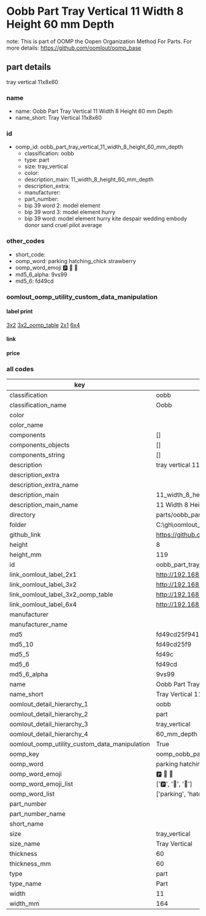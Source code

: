 # Oobb Part Tray Vertical 11 Width 8 Height 60 mm Depth  

note: This is part of OOMP the Oopen Organization Method For Parts. For more details: https://github.com/oomlout/oomp_base

##  part details
  



tray vertical 11x8x60



### name
* name: Oobb Part Tray Vertical 11 Width 8 Height 60 mm Depth
* name_short: Tray Vertical 11x8x60 
### id
* oomp_id: oobb_part_tray_vertical_11_width_8_height_60_mm_depth
  * classification: oobb
  * type: part
  * size: tray_vertical
  * color: 
  * description_main: 11_width_8_height_60_mm_depth
  * description_extra: 
  * manufacturer: 
  * part_number: 
  * bip 39 word 2: model element
  * bip 39 word 3: model element hurry
  * bip 39 word: model element hurry kite despair wedding embody donor sand cruel pilot average

### other_codes
* short_code: 
* oomp_word: parking hatching_chick strawberry
* oomp_word_emoji :parking: :hatching_chick: :strawberry:
* md5_6_alpha: 9vs99
* md5_6: fd49cd






### oomlout_oomp_utility_custom_data_manipulation
#### label print
[3x2](http://192.168.1.245:1112/?label=oomp%209vs99)
[3x2_oomp_table](http://192.168.1.108:1112/?label=oomp%209vs99)
[2x1](http://192.168.1.242:1112/?label=oomp%209vs99)
[6x4](http://192.168.1.55:1112/?label=oomp%209vs99)    

#### link

                              

#### price







### all codes 
| key | value |  
| --- | --- |  
| classification | oobb |  
| classification_name | Oobb |  
| color |  |  
| color_name |  |  
| components | [] |  
| components_objects | [] |  
| components_string | [] |  
| description | tray vertical 11x8x60 |  
| description_extra |  |  
| description_extra_name |  |  
| description_main | 11_width_8_height_60_mm_depth |  
| description_main_name | 11 Width 8 Height 60 mm Depth |  
| directory | parts/oobb_part_tray_vertical_11_width_8_height_60_mm_depth |  
| folder | C:\gh\oomlout_oobb_version_4_generated_parts\parts\oobb_part_tray_vertical_11_width_8_height_60_mm_depth |  
| github_link | https://github.com/oomlout/oomlout_oomp_part_src/tree/main/parts/oobb_part_tray_vertical_11_width_8_height_60_mm_depth |  
| height | 8 |  
| height_mm | 119 |  
| id | oobb_part_tray_vertical_11_width_8_height_60_mm_depth |  
| link_oomlout_label_2x1 | http://192.168.1.242:1112/?label=oomp%209vs99 |  
| link_oomlout_label_3x2 | http://192.168.1.245:1112/?label=oomp%209vs99 |  
| link_oomlout_label_3x2_oomp_table | http://192.168.1.108:1112/?label=oomp%209vs99 |  
| link_oomlout_label_6x4 | http://192.168.1.55:1112/?label=oomp%209vs99 |  
| manufacturer |  |  
| manufacturer_name |  |  
| md5 | fd49cd25f941490fe39e07b2df51ec74 |  
| md5_10 | fd49cd25f9 |  
| md5_5 | fd49c |  
| md5_6 | fd49cd |  
| md5_6_alpha | 9vs99 |  
| name | Oobb Part Tray Vertical 11 Width 8 Height 60 mm Depth |  
| name_short | Tray Vertical 11x8x60  |  
| oomlout_detail_hierarchy_1 | oobb |  
| oomlout_detail_hierarchy_2 | part |  
| oomlout_detail_hierarchy_3 | tray_vertical |  
| oomlout_detail_hierarchy_4 | 60_mm_depth |  
| oomlout_oomp_utility_custom_data_manipulation | True |  
| oomp_key | oomp_oobb_part_tray_vertical_11_width_8_height_60_mm_depth |  
| oomp_word | parking hatching_chick strawberry |  
| oomp_word_emoji | :parking: :hatching_chick: :strawberry: |  
| oomp_word_emoji_list | [':parking:', ':hatching_chick:', ':strawberry:'] |  
| oomp_word_list | ['parking', 'hatching_chick', 'strawberry'] |  
| part_number |  |  
| part_number_name |  |  
| short_name |  |  
| size | tray_vertical |  
| size_name | Tray Vertical |  
| thickness | 60 |  
| thickness_mm | 60 |  
| type | part |  
| type_name | Part |  
| width | 11 |  
| width_mm | 164 |  

